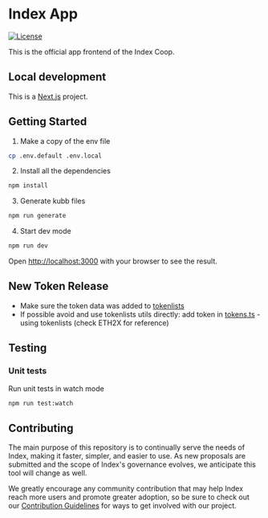 # Index App

[![License](https://img.shields.io/:license-mit-blue.svg)](https://opensource.org/licenses/MIT)

This is the official app frontend of the Index Coop.

## Local development

This is a [Next.js](https://nextjs.org/) project.

## Getting Started

1.  Make a copy of the env file

```bash
cp .env.default .env.local
```

2. Install all the dependencies

```bash
npm install
```

3. Generate kubb files

```bash
npm run generate
```

4. Start dev mode

```bash
npm run dev
```

Open [http://localhost:3000](http://localhost:3000) with your browser to see the result.

## New Token Release

- Make sure the token data was added to [tokenlists](https://github.com/IndexCoop/tokenlists)
- If possible avoid and use tokenlists utils directly: add token in [tokens.ts](src/constants/tokens.ts) - using tokenlists (check ETH2X for reference)

## Testing

### Unit tests

Run unit tests in watch mode

```bash
npm run test:watch
```

## Contributing

The main purpose of this repository is to continually serve the needs of Index, making it faster, simpler, and easier to use. As new proposals are submitted and the scope of Index's governance evolves, we anticipate this tool will change as well.

We greatly encourage any community contribution that may help Index reach more users and promote greater adoption, so be sure to check out our [Contribution Guidelines](https://github.com/IndexCoop/index-app/blob/master/CONTRIBUTING.md) for ways to get involved with our project.
